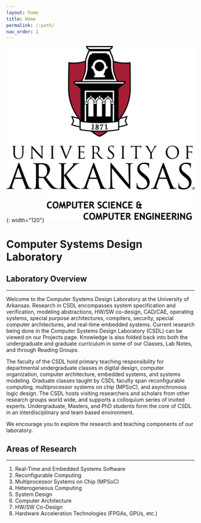 ```yaml
---
layout: home
title: Home
permalink: /:path/
nav_order: 1
---
```


![University of Arkansas](/assets/images/UA_Logo.png){: width="120"} ![CSCE](/assets/images/Csce.png)

# Computer Systems Design Laboratory

## Laboratory Overview

---

Welcome to the Computer Systems Design Laboratory at the University of Arkansas. Research in CSDL encompasses system specification and verification, modeling abstractions, HW/SW co-design, CAD/CAE, operating systems, special purpose architectures, compilers, security, special computer architectures, and real-time embedded systems. Current research being done in the Computer Systems Design Laboratory (CSDL) can be viewed on our Projects page. Knowledge is also folded back into both the undergraduate and graduate curriculum in some of our Classes, Lab Notes, and through Reading Groups.

The faculty of the CSDL hold primary teaching responsibility for departmental undergraduate classes in digital design, computer organization, computer architecture, embedded systems, and systems modeling. Graduate classes taught by CSDL faculty span reconfigurable computing, multiprocessor systems on chip (MPSoC), and asynchronous logic design. The CSDL hosts visiting researchers and scholars from other research groups world wide, and supports a colloquium series of invited experts. Undergraduate, Masters, and PhD students form the core of CSDL in an interdisciplinary and team based environment.

We encourage you to explore the research and teaching components of our laboratory.

## Areas of Research

---

1. Real-Time and Embedded Systems Software
2. Reconfigurable Computing
3. Multiprocessor Systems on Chip (MPSoC)
4. Heterogeneous Computing
5. System Design
6. Computer Architecture
7. HW/SW Co-Design
8. Hardware Acceleration Technologies (FPGAs, GPUs, etc.)

